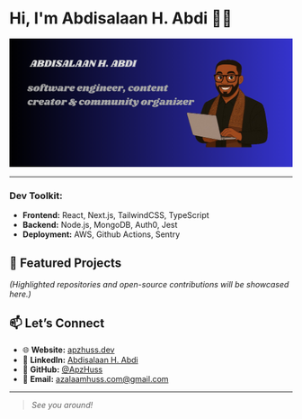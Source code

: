 # Hi, I'm Abdisalaan H. Abdi 👋🏾 

<img src="https://github.com/ApzHuss/ApzHuss/blob/main/Assets/cover.png?raw=true" alt="banner that says APZHUSS - software engineer, content creator and community organizer alongside a cartoon illustration of APZ.">

---

### Dev Toolkit:

- **Frontend:** React, Next.js, TailwindCSS, TypeScript
- **Backend:** Node.js, MongoDB, Auth0, Jest
- **Deployment:** AWS, Github Actions, Sentry


## 🚀 Featured Projects

*(Highlighted repositories and open-source contributions will be showcased here.)*


## 📫 Let’s Connect

- 🌐 **Website:** [apzhuss.dev](https://404/)
- 💼 **LinkedIn:** [Abdisalaan H. Abdi](https://www.linkedin.com/in/abdisalaan-hussein-abdi-34057436b/)
- 🐙 **GitHub:** [@ApzHuss](https://github.com/ApzHuss/)
- 📧 **Email:** [azalaamhuss.com@gmail.com](mailto:azalaamhuss.com@gmail.com)
---

> *See you around!*


